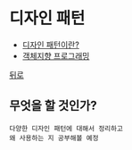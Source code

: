 # 디자인 패턴
* [디자인 패턴이란?](01_Design_Pattern.md)
* [객체지향 프로그래밍](02_OOP.md)

[뒤로](../README.md)  


## 무엇을 할 것인가?
    다양한 디자인 패턴에 대해서 정리하고 
    왜 사용하는 지 공부해볼 예정

